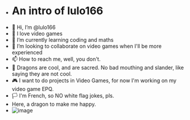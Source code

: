 - # An intro of lulo166
- 👋 Hi, I’m @lulo166
- 👀 I love video games
- 🌱 I’m currently learning coding and maths
- 💞️ I’m looking to collaborate on video games when I'll be more experienced
- 📫 How to reach me, well, you don't.
- 🐲 Dragons are cool, and are sacred. No bad mouthing and slander, like saying they are not cool.
- 🎮 I want to do projects in Video Games, for now I'm working on my video game EPQ.
- 🏳 I'm French, so NO white flag jokes, pls.
- Here, a dragon to make me happy.
- ![image](https://github.com/lulo166/lulo166/assets/146172440/0037d00d-7464-49c1-a049-042406e125bd)

<!---
lulo166/lulo166 is a ✨ special ✨ repository because its `README.md` (this file) appears on your GitHub profile.
You can click the Preview link to take a look at your changes.
--->

